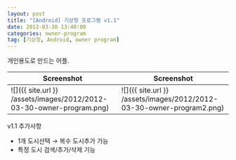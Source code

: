 ```yaml
---
layout: post
title: "[Android] 기상청 프로그램 v1.1"
date: 2012-03-30 13:40:00
categories: owner-program
tag: [기상청, Android, owner program]
---
```


개인용도로 만드는 어플.

| Screenshot | Screenshot |
|--------|--------|
| ![]({{ site.url }} /assets/images/2012/2012-03-30-owner-program.png) | ![]({{ site.url }} /assets/images/2012/2012-03-30-owner-program2.png) |

v1.1 추가사항

- 1개 도시선택 → 복수 도시추가 가능
- 특정 도시 검색/추가/삭제 기능